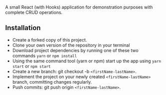 A small React (with Hooks) application for demonstration purposes with complete CRUD operations.  

## Installation

- Create a forked copy of this project.
- Clone your own version of the repository in your terminal
- Download project dependencies by running one of these two commands `yarn` or `npm install`
- Using the same command tool (yarn or npm) start up the app using `yarn start` or `npm start`
- Create a new branch: git checkout -b `<firstName-lastName>`.
- Implement the project on your newly created `<firstName-lastName>` branch, committing changes regularly.
- Push commits: git push origin `<firstName-lastName>`.
